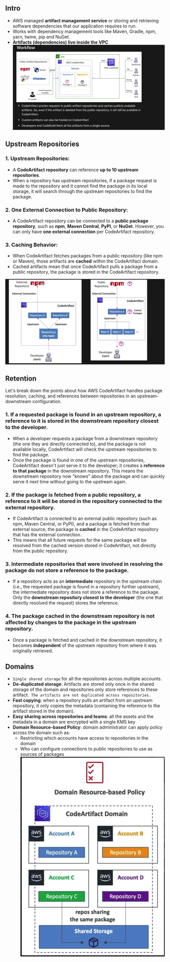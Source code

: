 ## Intro

- AWS managed **artifact management service** or storing and retrieving software dependencies that our application requires to run.
- Works with dependency management tools like Maven, Gradle, npm, yarn, twine, pip and NuGet.
- **Artifacts (dependencies) live inside the VPC**
![alt text](image-3.png)

## Upstream Repositories

### 1. **Upstream Repositories**:
   - A **CodeArtifact repository** can reference **up to 10 upstream repositories**.
   - When a repository has upstream repositories, if a package request is made to the repository and it cannot find the package in its local storage, it will search through the upstream repositories to find the package.
### 2. **One External Connection to Public Repository**:
   - A CodeArtifact repository can be connected to a **public package repository**, such as **npm**, **Maven Central**, **PyPI**, or **NuGet**. However, you can only have **one external connection** per CodeArtifact repository.

### 3. **Caching Behavior**:
   - When CodeArtifact fetches packages from a public repository (like npm or Maven), those artifacts are **cached** within the CodeArtifact domain.
   - Cached artifacts mean that once CodeArtifact pulls a package from a public repository, the package is stored in the CodeArtifact repository. 
  
![alt text](image-4.png)

## Retention
Let's break down the points about how AWS CodeArtifact handles package resolution, caching, and references between repositories in an upstream-downstream configuration.

### 1. **If a requested package is found in an upstream repository, a reference to it is stored in the downstream repository closest to the developer.**
   - When a developer requests a package from a downstream repository (the one they are directly connected to), and the package is not available locally, CodeArtifact will check the upstream repositories to find the package.
   - Once the package is found in one of the upstream repositories, CodeArtifact doesn't just serve it to the developer; it creates a **reference to that package** in the downstream repository. This means the downstream repository now "knows" about the package and can quickly serve it next time without going to the upstream again.

### 2. **If the package is fetched from a public repository, a reference to it will be stored in the repository connected to the external repository.**
   - If CodeArtifact is connected to an external public repository (such as npm, Maven Central, or PyPI), and a package is fetched from that external source, the package is **cached** in the CodeArtifact repository that has the external connection.
   - This means that all future requests for the same package will be resolved from the cached version stored in CodeArtifact, not directly from the public repository.

### 3. **Intermediate repositories that were involved in resolving the package do not store a reference to the package.**
   - If a repository acts as an **intermediate** repository in the upstream chain (i.e., the requested package is found in a repository further upstream), the intermediate repository does not store a reference to the package. Only the **downstream repository closest to the developer** (the one that directly resolved the request) stores the reference.

### 4. **The package cached in the downstream repository is not affected by changes to the package in the upstream repository.**
   - Once a package is fetched and cached in the downstream repository, it becomes **independent** of the upstream repository from where it was originally retrieved.
   
## Domains

- `Single shared storage` for all the repositories across multiple accounts.
- **De-duplicated storage**: Artifacts are stored only once in the shared storage of the domain and repositories only store references to these artifact.` The artifacts are not duplicated across repositories.`
- **Fast copying**: when a repository pulls an artifact from an upstream repository, it only copies the metadata (containing the reference to the artifact stored in the domain).
- **Easy sharing across repositories and teams**: all the assets and the metadata in a domain are encrypted with a single KMS key
- **Domain Resource-based Policy**: domain administrator can apply policy across the domain such as:
    - Restricting which accounts have access to repositories in the domain
    - Who can configure connections to public repositories to use as sources of packages
![alt text](image-5.png)